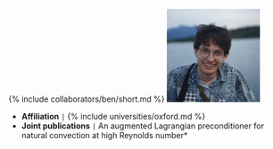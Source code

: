 {% include collaborators/ben/short.md %}
<img src="/assets/img/collaborators/ben.jpeg" alt="Benjamin Castellaz" width="167" />
- **Affiliation** <code>&#124;</code> {% include universities/oxford.md %}
- **Joint publications** <code>&#124;</code> An augmented Lagrangian preconditioner for natural convection at high Reynolds number*
